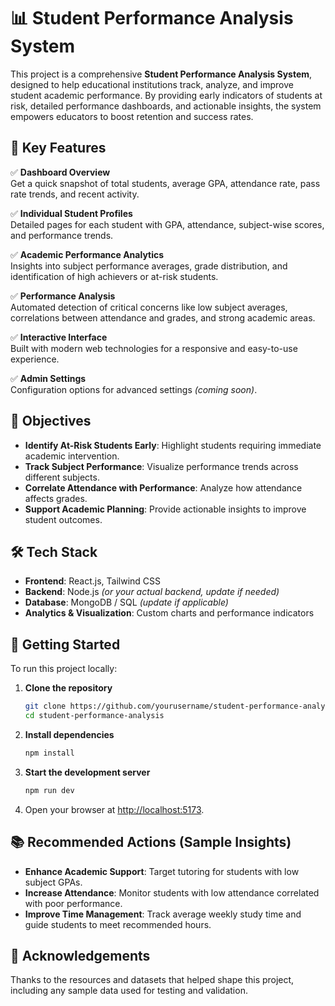 # 📊 Student Performance Analysis System

This project is a comprehensive **Student Performance Analysis System**, designed to help educational institutions track, analyze, and improve student academic performance. By providing early indicators of students at risk, detailed performance dashboards, and actionable insights, the system empowers educators to boost retention and success rates.

## 🚀 Key Features

✅ **Dashboard Overview**  
Get a quick snapshot of total students, average GPA, attendance rate, pass rate trends, and recent activity.

✅ **Individual Student Profiles**  
Detailed pages for each student with GPA, attendance, subject-wise scores, and performance trends.

✅ **Academic Performance Analytics**  
Insights into subject performance averages, grade distribution, and identification of high achievers or at-risk students.

✅ **Performance Analysis**  
Automated detection of critical concerns like low subject averages, correlations between attendance and grades, and strong academic areas.

✅ **Interactive Interface**  
Built with modern web technologies for a responsive and easy-to-use experience.

✅ **Admin Settings**  
Configuration options for advanced settings *(coming soon)*.

## 🎯 Objectives

- **Identify At-Risk Students Early**: Highlight students requiring immediate academic intervention.
- **Track Subject Performance**: Visualize performance trends across different subjects.
- **Correlate Attendance with Performance**: Analyze how attendance affects grades.
- **Support Academic Planning**: Provide actionable insights to improve student outcomes.

## 🛠️ Tech Stack

- **Frontend**: React.js, Tailwind CSS  
- **Backend**: Node.js *(or your actual backend, update if needed)*  
- **Database**: MongoDB / SQL *(update if applicable)*  
- **Analytics & Visualization**: Custom charts and performance indicators

## 🔧 Getting Started

To run this project locally:

1. **Clone the repository**
    ```bash
    git clone https://github.com/yourusername/student-performance-analysis.git
    cd student-performance-analysis
    ```

2. **Install dependencies**
    ```bash
    npm install
    ```

3. **Start the development server**
    ```bash
    npm run dev
    ```

4. Open your browser at [http://localhost:5173](http://localhost:5173).

## 📚 Recommended Actions (Sample Insights)

- **Enhance Academic Support**: Target tutoring for students with low subject GPAs.
- **Increase Attendance**: Monitor students with low attendance correlated with poor performance.
- **Improve Time Management**: Track average weekly study time and guide students to meet recommended hours.

## 🙌 Acknowledgements

Thanks to the resources and datasets that helped shape this project, including any sample data used for testing and validation.
